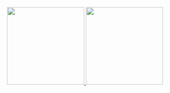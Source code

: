 <div align="center">
  <a href="https://github.com/eduardorizzo1">
  <img height="180em" src="https://github-readme-stats.vercel.app/api?username=eduardorizzo1&show_icons=true&theme=blueberry&include_all_commits=true&count_private=true"/>
  <img height="180em" src="https://github-readme-stats.vercel.app/api/top-langs/?username=eduardorizzo1&layout=large&langs_count=10&theme=blueberry"/>
</div>
